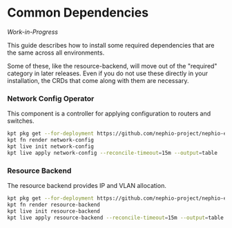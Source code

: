 # Common Dependencies

*Work-in-Progress*

This guide describes how to install some required dependencies that are the
same across all environments.

Some of these, like the resource-backend, will move out of the "required"
category in later releases.  Even if you do not use these directly in your
installation, the CRDs that come along with them are necessary.

### Network Config Operator

This component is a controller for applying configuration to routers and
switches.

```bash
kpt pkg get --for-deployment https://github.com/nephio-project/nephio-example-packages.git/network-config@v1.0.1
kpt fn render network-config
kpt live init network-config
kpt live apply network-config --reconcile-timeout=15m --output=table
```

### Resource Backend

The resource backend provides IP and VLAN allocation.

```bash
kpt pkg get --for-deployment https://github.com/nephio-project/nephio-example-packages.git/resource-backend@v1.0.1
kpt fn render resource-backend
kpt live init resource-backend
kpt live apply resource-backend --reconcile-timeout=15m --output=table
```
